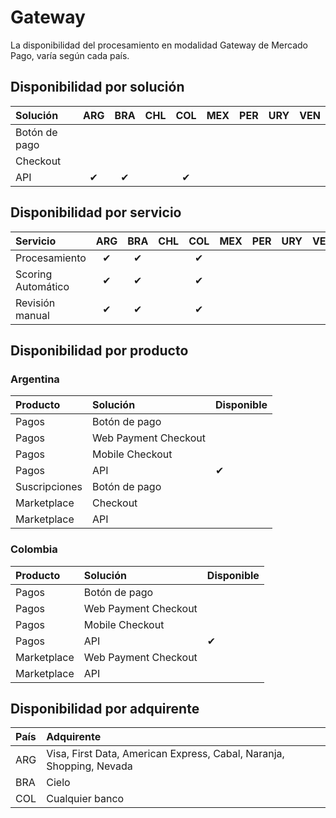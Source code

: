 # Gateway

La disponibilidad del procesamiento en modalidad Gateway de Mercado Pago, varía según cada país.

## Disponibilidad por solución

Solución                | ARG  | BRA  | CHL  | COL  | MEX  | PER  | URY  | VEN  |
:---------------------- |:---: |:---: |:---: |:---: |:---: |:---: |:---: |:---: |
Botón de pago           |      |      |      |      |      |      |      |      |
Checkout                |      |      |      |      |      |      |      |      |
API                     | ✔    | ✔    |      | ✔    |      |      |      |      |

## Disponibilidad por servicio

Servicio                | ARG  | BRA  | CHL  | COL  | MEX  | PER  | URY  | VEN  |
:---------------------- |:---: |:---: |:---: |:---: |:---: |:---: |:---: |:---: |
Procesamiento           | ✔    | ✔    |      | ✔    |      |      |      |      |
Scoring Automático      | ✔    | ✔    |      | ✔    |      |      |      |      |
Revisión manual         | ✔    | ✔    |      | ✔    |      |      |      |      |

## Disponibilidad por producto

### Argentina

Producto      | Solución        | Disponible
:------------ |:--------------- |:------------------- |
Pagos         | Botón de pago   |
Pagos         | Web Payment Checkout    |
Pagos         | Mobile Checkout |
Pagos         | API             | ✔
Suscripciones | Botón de pago   |
Marketplace   | Checkout        |
Marketplace   | API             |

### Colombia

Producto      | Solución        | Disponible
:------------ |:--------------- |:------------------- |
Pagos         | Botón de pago   |
Pagos         | Web Payment Checkout    |
Pagos         | Mobile Checkout |
Pagos         | API             | ✔
Marketplace   | Web Payment Checkout    |
Marketplace   | API             |

## Disponibilidad por adquirente

| País          | Adquirente                                          |
| :------------ | :-------------------------------------------------- |
| ARG           | Visa, First Data, American Express, Cabal, Naranja, Shopping, Nevada
| BRA           | Cielo
| COL           | Cualquier banco
